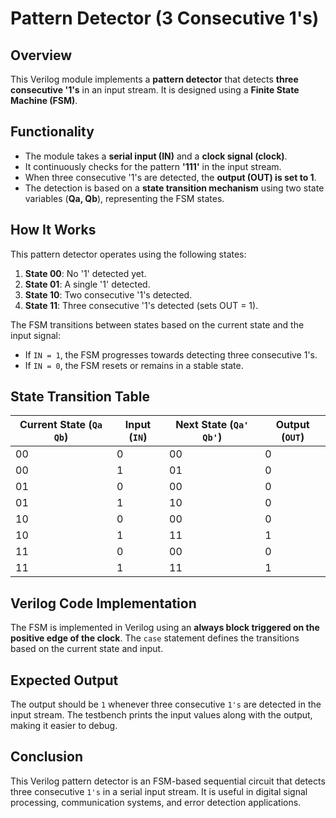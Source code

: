 # Pattern Detector (3 Consecutive 1's)

## Overview
This Verilog module implements a **pattern detector** that detects **three consecutive '1's** in an input stream. It is designed using a **Finite State Machine (FSM)**.

## Functionality
- The module takes a **serial input (IN)** and a **clock signal (clock)**.
- It continuously checks for the pattern **'111'** in the input stream.
- When three consecutive '1's are detected, the **output (OUT) is set to 1**.
- The detection is based on a **state transition mechanism** using two state variables (**Qa, Qb**), representing the FSM states.

## How It Works
This pattern detector operates using the following states:

1. **State 00**: No '1' detected yet.
2. **State 01**: A single '1' detected.
3. **State 10**: Two consecutive '1's detected.
4. **State 11**: Three consecutive '1's detected (sets OUT = 1).

The FSM transitions between states based on the current state and the input signal:
- If `IN = 1`, the FSM progresses towards detecting three consecutive 1's.
- If `IN = 0`, the FSM resets or remains in a stable state.

## State Transition Table
| Current State (`Qa Qb`) | Input (`IN`) | Next State (`Qa' Qb'`) | Output (`OUT`)|
|------------------|--------------|----------------|--------------|
| 00              | 0            | 00             | 0            |
| 00              | 1            | 01             | 0            |
| 01              | 0            | 00             | 0            |
| 01              | 1            | 10             | 0            |
| 10              | 0            | 00             | 0            |
| 10              | 1            | 11             | 1            |
| 11              | 0            | 00             | 0            |
| 11              | 1            | 11             | 1            |

## Verilog Code Implementation
The FSM is implemented in Verilog using an **always block triggered on the positive edge of the clock**. The `case` statement defines the transitions based on the current state and input.


## Expected Output
The output should be `1` whenever three consecutive `1's` are detected in the input stream. The testbench prints the input values along with the output, making it easier to debug.

## Conclusion
This Verilog pattern detector is an FSM-based sequential circuit that detects three consecutive `1's` in a serial input stream. It is useful in digital signal processing, communication systems, and error detection applications.

